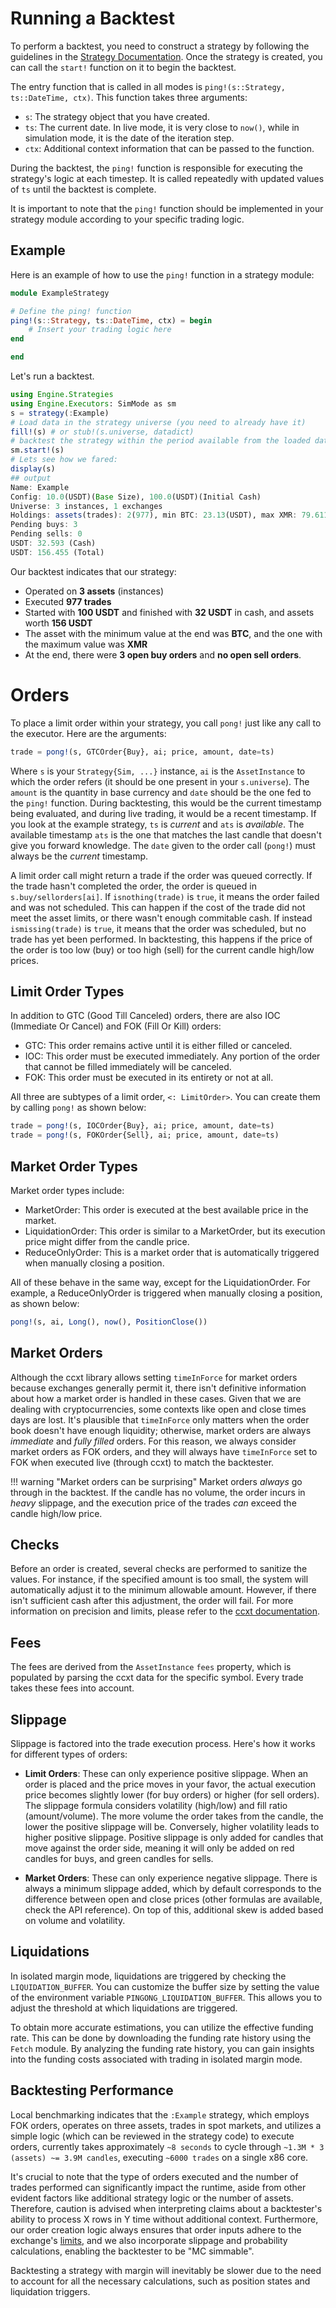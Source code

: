 # Running a Backtest

To perform a backtest, you need to construct a strategy by following the guidelines in the [Strategy Documentation](../strategy.md). Once the strategy is created, you can call the `start!` function on it to begin the backtest.

The entry function that is called in all modes is `ping!(s::Strategy, ts::DateTime, ctx)`. This function takes three arguments:
- `s`: The strategy object that you have created.
- `ts`: The current date. In live mode, it is very close to `now()`, while in simulation mode, it is the date of the iteration step.
- `ctx`: Additional context information that can be passed to the function.

During the backtest, the `ping!` function is responsible for executing the strategy's logic at each timestep. It is called repeatedly with updated values of `ts` until the backtest is complete.

It is important to note that the `ping!` function should be implemented in your strategy module according to your specific trading logic.

## Example

Here is an example of how to use the `ping!` function in a strategy module:

```julia
module ExampleStrategy

# Define the ping! function
ping!(s::Strategy, ts::DateTime, ctx) = begin
    # Insert your trading logic here
end

end
```

Let's run a backtest.

```julia
using Engine.Strategies
using Engine.Executors: SimMode as sm
s = strategy(:Example)
# Load data in the strategy universe (you need to already have it)
fill!(s) # or stub!(s.universe, datadict)
# backtest the strategy within the period available from the loaded data.
sm.start!(s)
# Lets see how we fared:
display(s)
## output
Name: Example
Config: 10.0(USDT)(Base Size), 100.0(USDT)(Initial Cash)
Universe: 3 instances, 1 exchanges
Holdings: assets(trades): 2(977), min BTC: 23.13(USDT), max XMR: 79.611(USDT)
Pending buys: 3
Pending sells: 0
USDT: 32.593 (Cash)
USDT: 156.455 (Total)
```

Our backtest indicates that our strategy:

- Operated on **3 assets** (instances)
- Executed **977 trades**
- Started with **100 USDT** and finished with **32 USDT** in cash, and assets worth **156 USDT**
- The asset with the minimum value at the end was **BTC**, and the one with the maximum value was **XMR**
- At the end, there were **3 open buy orders** and **no open sell orders**.
# Orders

To place a limit order within your strategy, you call `pong!` just like any call to the executor. Here are the arguments:

```julia
trade = pong!(s, GTCOrder{Buy}, ai; price, amount, date=ts)
```

Where `s` is your `Strategy{Sim, ...}` instance, `ai` is the `AssetInstance` to which the order refers (it should be one present in your `s.universe`). The `amount` is the quantity in base currency and `date` should be the one fed to the `ping!` function. During backtesting, this would be the current timestamp being evaluated, and during live trading, it would be a recent timestamp. If you look at the example strategy, `ts` is _current_ and `ats` is _available_. The available timestamp `ats` is the one that matches the last candle that doesn't give you forward knowledge. The `date` given to the order call (`pong!`) must always be the _current_ timestamp.

A limit order call might return a trade if the order was queued correctly. If the trade hasn't completed the order, the order is queued in `s.buy/sellorders[ai]`. If `isnothing(trade)` is `true`, it means the order failed and was not scheduled. This can happen if the cost of the trade did not meet the asset limits, or there wasn't enough commitable cash. If instead `ismissing(trade)` is `true`, it means that the order was scheduled, but no trade has yet been performed. In backtesting, this happens if the price of the order is too low (buy) or too high (sell) for the current candle high/low prices.

## Limit Order Types

In addition to GTC (Good Till Canceled) orders, there are also IOC (Immediate Or Cancel) and FOK (Fill Or Kill) orders:

- GTC: This order remains active until it is either filled or canceled.
- IOC: This order must be executed immediately. Any portion of the order that cannot be filled immediately will be canceled.
- FOK: This order must be executed in its entirety or not at all.

All three are subtypes of a limit order, `<: LimitOrder>`. You can create them by calling `pong!` as shown below:

```julia
trade = pong!(s, IOCOrder{Buy}, ai; price, amount, date=ts)
trade = pong!(s, FOKOrder{Sell}, ai; price, amount, date=ts)
```

## Market Order Types

Market order types include:

- MarketOrder: This order is executed at the best available price in the market.
- LiquidationOrder: This order is similar to a MarketOrder, but its execution price might differ from the candle price.
- ReduceOnlyOrder: This is a market order that is automatically triggered when manually closing a position.

All of these behave in the same way, except for the LiquidationOrder. For example, a ReduceOnlyOrder is triggered when manually closing a position, as shown below:

```julia
pong!(s, ai, Long(), now(), PositionClose())
```

## Market Orders

Although the ccxt library allows setting `timeInForce` for market orders because exchanges generally permit it, there isn't definitive information about how a market order is handled in these cases. Given that we are dealing with cryptocurrencies, some contexts like open and close times days are lost. It's plausible that `timeInForce` only matters when the order book doesn't have enough liquidity; otherwise, market orders are always _immediate_ and _fully filled_ orders. For this reason, we always consider market orders as FOK orders, and they will always have `timeInForce` set to FOK when executed live (through ccxt) to match the backtester.

!!! warning "Market orders can be surprising"
    Market orders _always_ go through in the backtest. If the candle has no volume, the order incurs in _heavy_ slippage, and the execution price of the trades _can_ exceed the candle high/low price.

## Checks

Before an order is created, several checks are performed to sanitize the values. For instance, if the specified amount is too small, the system will automatically adjust it to the minimum allowable amount. However, if there isn't sufficient cash after this adjustment, the order will fail. For more information on precision and limits, please refer to the [ccxt documentation](http://docs.ccxt.com/#/?id=precision-and-limits).

## Fees

The fees are derived from the `AssetInstance` `fees` property, which is populated by parsing the ccxt data for the specific symbol. Every trade takes these fees into account.

## Slippage

Slippage is factored into the trade execution process. Here's how it works for different types of orders:

- **Limit Orders**: These can only experience positive slippage. When an order is placed and the price moves in your favor, the actual execution price becomes slightly lower (for buy orders) or higher (for sell orders). The slippage formula considers volatility (high/low) and fill ratio (amount/volume). The more volume the order takes from the candle, the lower the positive slippage will be. Conversely, higher volatility leads to higher positive slippage. Positive slippage is only added for candles that move against the order side, meaning it will only be added on red candles for buys, and green candles for sells.

- **Market Orders**: These can only experience negative slippage. There is always a minimum slippage added, which by default corresponds to the difference between open and close prices (other formulas are available, check the API reference). On top of this, additional skew is added based on volume and volatility.

## Liquidations

In isolated margin mode, liquidations are triggered by checking the `LIQUIDATION_BUFFER`. You can customize the buffer size by setting the value of the environment variable `PINGONG_LIQUIDATION_BUFFER`. This allows you to adjust the threshold at which liquidations are triggered.

To obtain more accurate estimations, you can utilize the effective funding rate. This can be done by downloading the funding rate history using the `Fetch` module. By analyzing the funding rate history, you can gain insights into the funding costs associated with trading in isolated margin mode.

## Backtesting Performance

Local benchmarking indicates that the `:Example` strategy, which employs FOK orders, operates on three assets, trades in spot markets, and utilizes a simple logic (which can be reviewed in the strategy code) to execute orders, currently takes approximately `~8 seconds` to cycle through `~1.3M * 3 (assets) ~= 3.9M candles`, executing `~6000 trades` on a single x86 core.

It's crucial to note that the type of orders executed and the number of trades performed can significantly impact the runtime, aside from other evident factors like additional strategy logic or the number of assets. Therefore, caution is advised when interpreting claims about a backtester's ability to process X rows in Y time without additional context. Furthermore, our order creation logic always ensures that order inputs adhere to the exchange's [limits](https://docs.ccxt.com/#/README?id=precision-and-limits), and we also incorporate slippage and probability calculations, enabling the backtester to be "MC simmable".

Backtesting a strategy with margin will inevitably be slower due to the need to account for all the necessary calculations, such as position states and liquidation triggers.
